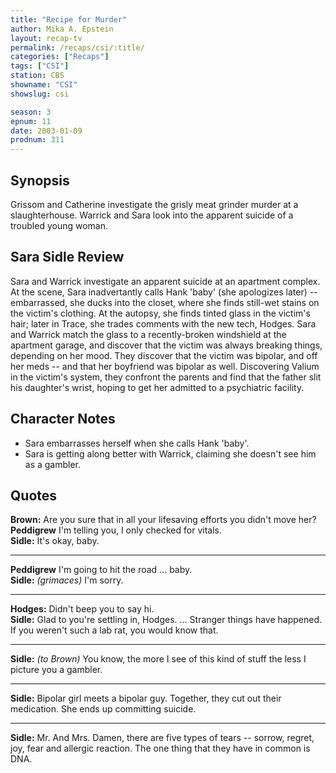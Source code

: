 ```yaml
---
title: "Recipe for Murder"
author: Mika A. Epstein
layout: recap-tv
permalink: /recaps/csi/:title/
categories: ["Recaps"]
tags: ["CSI"]
station: CBS
showname: "CSI"
showslug: csi

season: 3  
epnum: 11  
date: 2003-01-09
prodnum: 311  
---
```


## Synopsis

Grissom and Catherine investigate the grisly meat grinder murder at a slaughterhouse. Warrick and Sara look into the apparent suicide of a troubled young woman.

## Sara Sidle Review

Sara and Warrick investigate an apparent suicide at an apartment complex. At the scene, Sara inadvertantly calls Hank 'baby' (she apologizes later) -- embarrassed, she ducks into the closet, where she finds still-wet stains on the victim's clothing. At the autopsy, she finds tinted glass in the victim's hair; later in Trace, she trades comments with the new tech, Hodges. Sara and Warrick match the glass to a recently-broken windshield at the apartment garage, and discover that the victim was always breaking things, depending on her mood. They discover that the victim was bipolar, and off her meds -- and that her boyfriend was bipolar as well. Discovering Valium in the victim's system, they confront the parents and find that the father slit his daughter's wrist, hoping to get her admitted to a psychiatric facility.

## Character Notes

* Sara embarrasses herself when she calls Hank 'baby'.  
* Sara is getting along better with Warrick, claiming she doesn't see him as a gambler.

## Quotes

**Brown:** Are you sure that in all your lifesaving efforts you didn't move her?  
**Peddigrew** I'm telling you, I only checked for vitals.  
**Sidle:** It's okay, baby.  

- - -

**Peddigrew** I'm going to hit the road ... baby.  
**Sidle:** _(grimaces)_ I'm sorry.  

- - -

**Hodges:** Didn't beep you to say hi.  
**Sidle:** Glad to you're settling in, Hodges. ... Stranger things have happened. If you weren't such a lab rat, you would know that.  

- - -

**Sidle:** _(to Brown)_ You know, the more I see of this kind of stuff the less I picture you a gambler.
  

- - -

**Sidle:** Bipolar girl meets a bipolar guy. Together, they cut out their medication. She ends up committing suicide.
  

- - -

**Sidle:** Mr. And Mrs. Damen, there are five types of tears -- sorrow, regret, joy, fear and allergic reaction. The one thing that they have in common is DNA.

